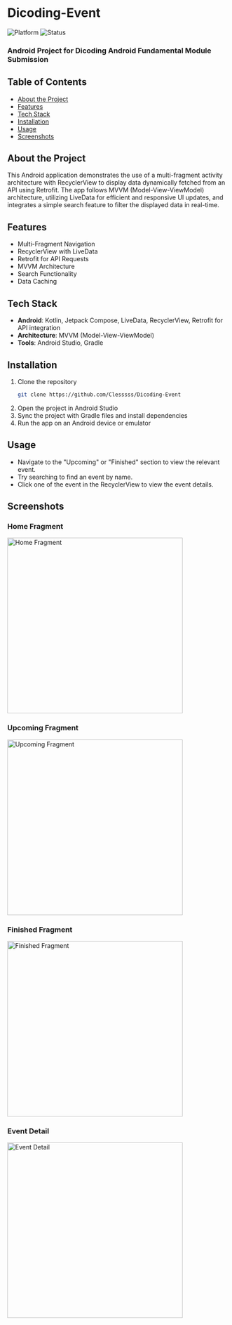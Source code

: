 # Dicoding-Event

![Platform](https://img.shields.io/badge/Platform-Android-green)
![Status](https://img.shields.io/badge/Status-In%20Progress-yellow)
### Android Project for Dicoding Android Fundamental Module Submission  
  

## Table of Contents
- [About the Project](#about-the-project)
- [Features](#features)
- [Tech Stack](#tech-stack)
- [Installation](#installation)
- [Usage](#usage)
- [Screenshots](#screenshots)

## About the Project
This Android application demonstrates the use of a multi-fragment activity architecture with RecyclerView to display data dynamically fetched from an API using Retrofit. The app follows MVVM (Model-View-ViewModel) architecture, utilizing LiveData for efficient and responsive UI updates, and integrates a simple search feature to filter the displayed data in real-time.

## Features
- Multi-Fragment Navigation
- RecyclerView with LiveData
- Retrofit for API Requests
- MVVM Architecture
- Search Functionality
- Data Caching

## Tech Stack
- **Android**: Kotlin, Jetpack Compose, LiveData, RecyclerView, Retrofit for API integration
- **Architecture**: MVVM (Model-View-ViewModel)
- **Tools**: Android Studio, Gradle

## Installation
1. Clone the repository
   ```bash
   git clone https://github.com/Clesssss/Dicoding-Event
   ```
2. Open the project in Android Studio
3. Sync the project with Gradle files and install dependencies
4. Run the app on an Android device or emulator

## Usage
- Navigate to the "Upcoming" or "Finished" section to view the relevant event.
- Try searching to find an event by name.
- Click one of the event in the RecyclerView to view the event details.

## Screenshots
### Home Fragment
<img src="https://raw.githubusercontent.com/Clesssss/Dicoding-Event/main/screenshots/home_fragment.png" alt="Home Fragment" width="400" />  

### Upcoming Fragment
<img src="https://raw.githubusercontent.com/Clesssss/Dicoding-Event/main/screenshots/upcoming_fragment.png" alt="Upcoming Fragment" width="400" />

### Finished Fragment
<img src="https://raw.githubusercontent.com/Clesssss/Dicoding-Event/main/screenshots/finished_fragment.png" alt="Finished Fragment" width="400" />

### Event Detail
<img src="https://raw.githubusercontent.com/Clesssss/Dicoding-Event/main/screenshots/event_detail.png" alt="Event Detail" width="400" />

